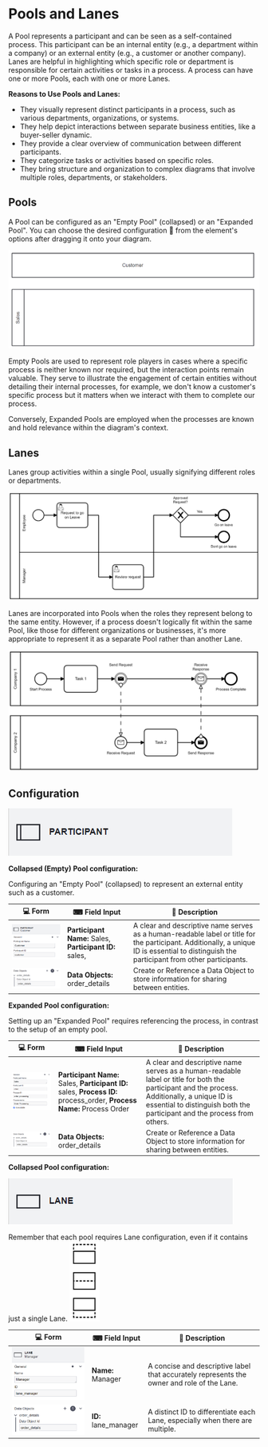 # Pools and Lanes

A Pool represents a participant and can be seen as a self-contained process. This participant can be an internal entity (e.g., a department within a company) or an external entity (e.g., a customer or another company). Lanes are helpful in highlighting which specific role or department is responsible for certain activities or tasks in a process. A process can have one or more Pools, each with one or more Lanes.

**Reasons to Use Pools and Lanes:**

- They visually represent distinct participants in a process, such as various departments, organizations, or systems.
- They help depict interactions between separate business entities, like a buyer-seller dynamic.
- They provide a clear overview of communication between different participants.
- They categorize tasks or activities based on specific roles.
- They bring structure and organization to complex diagrams that involve multiple roles, departments, or stakeholders.

 
## Pools

A Pool can be configured as an "Empty Pool" (collapsed) or an "Expanded Pool". You can choose the desired configuration 🔧 from the element's options after dragging it onto your diagram.

![pools_and_lanes](images/pools_and_lanes_1.png) 

Empty Pools are used to represent role players in cases where a specific process is neither known nor required, but the interaction points remain valuable. They serve to illustrate the engagement of certain entities without detailing their internal processes, for example, we don't know a customer's specific process but it matters when we interact with them to complete our process.

Conversely, Expanded Pools are employed when the processes are known and hold relevance within the diagram's context. 

## Lanes

Lanes group activities within a single Pool, usually signifying different roles or departments. 

![lanes](images/lanes_1.png)

Lanes are incorporated into Pools when the roles they represent belong to the same entity. However, if a process doesn't logically fit within the same Pool, like those for different organizations or businesses, it's more appropriate to represent it as a separate Pool rather than another Lane.

![lanes](images/separate_pools_1.png)

## Configuration

![participant_configuration](images/participant_configuration_1.png)

**Collapsed (Empty) Pool configuration:**

Configuring an "Empty Pool" (collapsed) to represent an external entity such as a customer.

| 💻 Form | ⌨ Field Input | 📝 Description |
| --- | --- | --- |
| ![participant_sales](images/participant_customer_1.png) | **Participant Name:** Sales, **Participant ID:** sales, | A clear and descriptive name serves as a human-readable label or title for the participant. Additionally, a unique ID is essential to distinguish the participant from other participants. |
| ![data_object_pools](images/data_object_pools_1.png) | **Data Objects:** order_details | Create or Reference a Data Object to store information for sharing between entities. |

**Expanded Pool configuration:**

Setting up an "Expanded Pool" requires referencing the process, in contrast to the setup of an empty pool.

| 💻 Form | ⌨ Field Input | 📝 Description |
| --- | --- | --- |
| ![participant_sales](images/participant_sales_1.png) | **Participant Name:** Sales, **Participant ID:** sales,  **Process ID:** process_order, **Process Name:** Process Order | A clear and descriptive name serves as a human-readable label or title for both the participant and the process. Additionally, a unique ID is essential to distinguish both the participant and the process from others. |
| ![data_object_pools](images/data_object_pools_1.png) | **Data Objects:** order_details | Create or Reference a Data Object to store information for sharing between entities. |

**Collapsed Pool configuration:**

![lanes](images/lane_configuration_1.png)

Remember that each pool requires Lane configuration, even if it contains just a single Lane.
![lanes](images/pool_settings_1.png)

| 💻 Form | ⌨ Field Input | 📝 Description |
| --- | --- | --- |
| ![participant_sales](images/participant_lane_1.png) | **Name:** Manager | A concise and descriptive label that accurately represents the owner and role of the Lane. |
| ![data_object_pools](images/data_object_pools_1.png) | **ID:** lane_manager | A distinct ID to differentiate each Lane, especially when there are multiple. |
